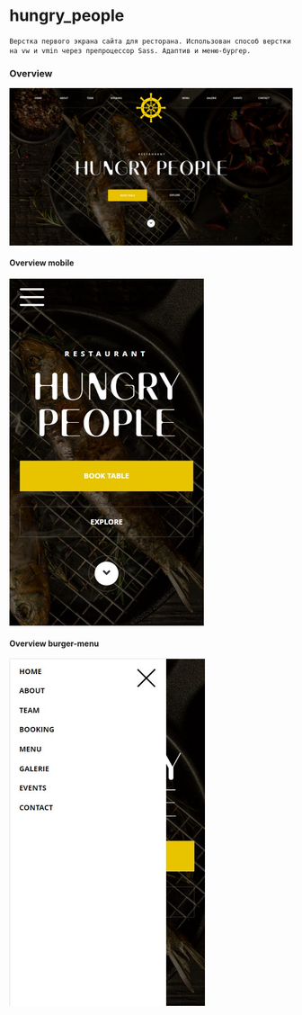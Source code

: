 # hungry_people
`Верстка первого экрана сайта для ресторана. Использован способ верстки на vw и vmin через препроцессор Sass. Адаптив и меню-бургер.`
### Overview
<img src="assets/overview.jpg"/>

#### Overview mobile
<img src="assets/overview_mobile.jpg"/>

#### Overview burger-menu
<img src="assets/overview_burger-menu.jpg"/>
